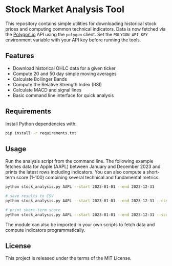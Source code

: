 # Stock Market Analysis Tool

This repository contains simple utilities for downloading historical stock
prices and computing common technical indicators. Data is now fetched via the
[Polygon.io](https://polygon.io/) API using the `polygon` client. Set the
`POLYGON_API_KEY` environment variable with your API key before running the
tools.

## Features

- Download historical OHLC data for a given ticker
- Compute 20 and 50 day simple moving averages
- Calculate Bollinger Bands
- Compute the Relative Strength Index (RSI)
- Calculate MACD and signal lines
- Basic command line interface for quick analysis

## Requirements

Install Python dependencies with:

```bash
pip install -r requirements.txt
```

## Usage

Run the analysis script from the command line. The following example fetches
data for Apple (AAPL) between January and December 2023 and prints the latest
rows including indicators. You can also compute a short-term score (1-100)
combining several technical and fundamental metrics:

```bash
python stock_analysis.py AAPL --start 2023-01-01 --end 2023-12-31

# save results to CSV
python stock_analysis.py AAPL --start 2023-01-01 --end 2023-12-31 --csv aapl.csv

# print short-term score
python stock_analysis.py AAPL --start 2023-01-01 --end 2023-12-31 --score
```

The module can also be imported in your own scripts to fetch data and compute
indicators programmatically.

## License

This project is released under the terms of the MIT License.
